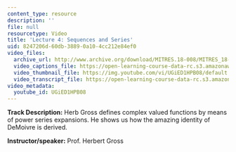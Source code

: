 ```yaml
---
content_type: resource
description: ''
file: null
resourcetype: Video
title: 'Lecture 4: Sequences and Series'
uid: 8247206d-60db-3889-0a10-4cc212e84ef0
video_files:
  archive_url: http://www.archive.org/download/MITRES.18-008/MITRES_18-008_Part1_lec4_300k.mp4
  video_captions_file: https://open-learning-course-data-rc.s3.amazonaws.com/res-18-008-calculus-revisited-complex-variables-differential-equations-and-linear-algebra-fall-2011/c0f91540d3ce5881bd2d91d55857c5af_UGiED1HPB08.vtt
  video_thumbnail_file: https://img.youtube.com/vi/UGiED1HPB08/default.jpg
  video_transcript_file: https://open-learning-course-data-rc.s3.amazonaws.com/res-18-008-calculus-revisited-complex-variables-differential-equations-and-linear-algebra-fall-2011/332cdf5484c612ac107ef4fdd6660b55_UGiED1HPB08.pdf
video_metadata:
  youtube_id: UGiED1HPB08
---
```


**Track Description:** Herb Gross defines complex valued functions by means of power series expansions. He shows us how the amazing identity of DeMoivre is derived.

**Instructor/speaker:** Prof. Herbert Gross